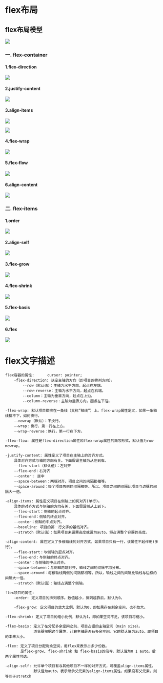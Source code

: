 # flex布局

## flex布局模型

![](1582080190(1).jpg)

### 一.  flex-container

#### 1.flex-direction

![](1582079737(1).jpg)

#### 2.justify-content

![](1582081270(1).jpg)

#### 3.align-items

![](1582082541(1).jpg)

![](1582082699(1).jpg)

#### 4.flex-wrap

![](1582083472(1).jpg)

#### 5.flex-flow

![](1582166404(1).jpg)

#### 6.align-content

![](1582166275(1).jpg)

### 二. flex-items

#### 1.order

![](1582167101(1).jpg)

#### 2.align-self

![](1582167349(1).jpg)

#### 3.flex-grow

![](1582175743(1).jpg)

#### 4.flex-shrink

![](1582176692(1).jpg)

#### 5.flex-basis

![](1582249704(1).jpg)

#### 6.flex

![](1582250041(1).jpg)





# flex文字描述



	flex容器的属性:      cursor: pointer;
		-flex-direction: 决定主轴的方向（即项目的排列方向）。
			--row（默认值）：主轴为水平方向，起点在左端。
			--row-reverse：主轴为水平方向，起点在右端。
			--column：主轴为垂直方向，起点在上沿。
			--column-reverse：主轴为垂直方向，起点在下沿。
			
	-flex-wrap: 默认项目都排在一条线（又称”轴线”）上。flex-wrap属性定义，如果一条轴线排不下，如何换行。
		--nowrap（默认）：不换行。
		--wrap：换行，第一行在上方。
		--wrap-reverse：换行，第一行在下方。
		
	-flex-flow: 属性是flex-direction属性和flex-wrap属性的简写形式，默认值为row nowrap。
	
	-justify-content: 属性定义了项目在主轴上的对齐方式。
		具体对齐方式与轴的方向有关。下面假设主轴为从左到右。
		--flex-start（默认值）：左对齐
		--flex-end：右对齐
		--center： 居中
		--space-between：两端对齐，项目之间的间隔都相等。
		--space-around：每个项目两侧的间隔相等。所以，项目之间的间隔比项目与边框的间隔大一倍。
	
	-align-items: 属性定义项目在侧轴上如何对齐(单行)。
		具体的对齐方式与侧轴的方向有关，下面假设侧从上到下。
		--flex-start：侧轴的起点对齐。
		--flex-end：侧轴的终点对齐。
		--center：侧轴的中点对齐。
		--baseline: 项目的第一行文字的基线对齐。
		--stretch（默认值）：如果项目未设置高度或设为auto，将占满整个容器的高度。
		
	-align-content: 属性定义了多根轴线的对齐方式。如果项目只有一行，该属性不起作用(多行)。
		--flex-start：与侧轴的起点对齐。
		--flex-end：与侧轴的终点对齐。
		--center：与侧轴的中点对齐。
		--space-between：与侧轴两端对齐，轴线之间的间隔平均分布。
		--space-around：每根轴线两侧的间隔都相等。所以，轴线之间的间隔比轴线与边框的间隔大一倍。
		--stretch（默认值）：轴线占满整个侧轴。
		
	flex项目的属性:
		-order: 定义项目的排列顺序。数值越小，排列越靠前，默认为0。
		
		-flex-grow: 定义项目的放大比例，默认为0，即如果存在剩余空间，也不放大。
	
	-flex-shrink: 定义了项目的缩小比例，默认为1，即如果空间不足，该项目将缩小。
	
	-flex-basis: 定义了在分配多余空间之前，项目占据的主轴空间（main size）。
				 浏览器根据这个属性，计算主轴是否有多余空间。它的默认值为auto，即项目的本来大小。
				 
	-flex: 定义了项目分配剩余空间，用flex来表示占多少份数。
		   是flex-grow, flex-shrink 和 flex-basis的简写，默认值为0 1 auto。后两个属性可选。
	
	-align-self: 允许单个项目有与其他项目不一样的对齐方式，可覆盖align-items属性。
				 默认值为auto，表示继承父元素的align-items属性，如果没有父元素，则等同于stretch

